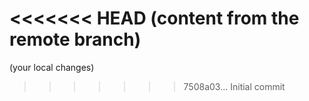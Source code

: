 <<<<<<< HEAD
(content from the remote branch)
=======
(your local changes)
>>>>>>> 7508a03... Initial commit
